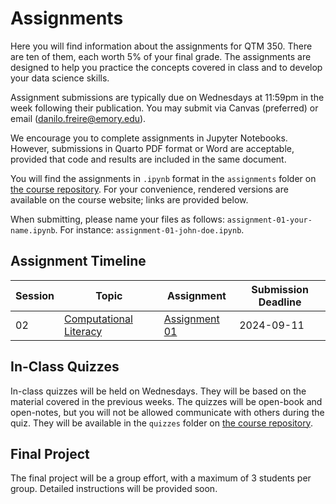 # Assignments

Here you will find information about the assignments for QTM 350. There are ten of them, each worth 5% of your final grade. The assignments are designed to help you practice the concepts covered in class and to develop your data science skills.

Assignment submissions are typically due on Wednesdays at 11:59pm in the week following their publication. You may submit via Canvas (preferred) or email (<danilo.freire@emory.edu>).

We encourage you to complete assignments in Jupyter Notebooks. However, submissions in Quarto PDF format or Word are acceptable, provided that code and results are included in the same document.

You will find the assignments in `.ipynb` format in the `assignments` folder on [the course repository](https://github.com/danilofreire/qtm350/tree/main/assignments). For your convenience, rendered versions are available on the course website; links are provided below.

When submitting, please name your files as follows: `assignment-01-your-name.ipynb`. For instance: `assignment-01-john-doe.ipynb`.

## Assignment Timeline

| Session | Topic | Assignment | Submission Deadline |
|---------|-------|------------|---------------------|
| 02 | [Computational Literacy](https://danilofreire.github.io/qtm350/lectures/lecture-02/02-computational-literacy.html) | [Assignment 01](01-assignment.ipynb) | 2024-09-11 |

## In-Class Quizzes

In-class quizzes will be held on Wednesdays. They will be based on the material covered in the previous weeks. The quizzes will be open-book and open-notes, but you will not be allowed communicate with others during the quiz. They will be available in the `quizzes` folder on [the course repository](https://github.com/danilofreire/qtm350/tree/main/quizzes).

## Final Project

The final project will be a group effort, with a maximum of 3 students per group. Detailed instructions will be provided soon.